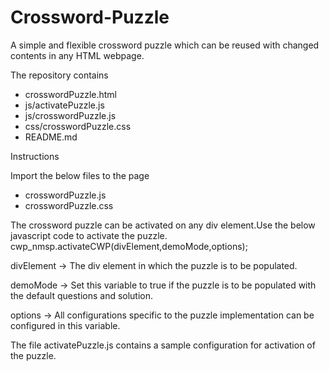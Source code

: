 # Crossword-Puzzle
A simple and flexible crossword puzzle which can be reused with changed contents in any HTML webpage.

The repository contains

 - crosswordPuzzle.html
 - js/activatePuzzle.js
 - js/crosswordPuzzle.js
 - css/crosswordPuzzle.css
 - README.md
 
 Instructions
 
 Import the below files to the page
  - crosswordPuzzle.js
  - crosswordPuzzle.css
 
 The crossword puzzle can be activated on any div element.Use the below javascript code to activate the puzzle.
 cwp_nmsp.activateCWP(divElement,demoMode,options);
 
 divElement -> The div element in which the puzzle is to be populated.
 
 demoMode -> Set this variable to true if the puzzle is to be populated with the default questions and solution.
 
 options -> All configurations specific to the puzzle implementation can be configured in this variable.
 
 The file activatePuzzle.js contains a sample configuration for activation of the puzzle.
 
 
